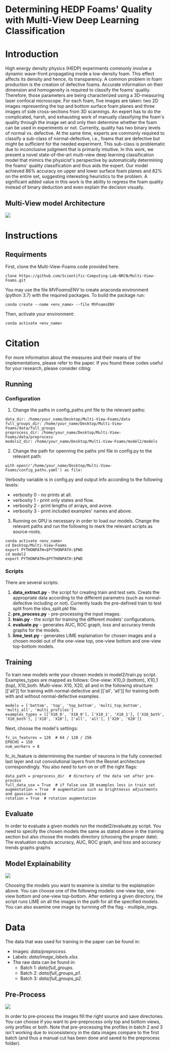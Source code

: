 # Determining HEDP Foams' Quality with Multi-View Deep Learning Classification


# Introduction
High energy density physics (HEDP) experiments commonly involve a dynamic wave-front propagating inside a low-density foam. This effect affects its density and hence, its transparency. A common problem in foam production is the creation of defective foams. Accurate information on their dimension and homogeneity is required to classify the foams' quality. Therefore, those parameters are being characterized using a 3D-measuring laser confocal microscope. For each foam, five images are taken: two 2D images representing the top and bottom surface foam planes and three images of side cross-sections from 3D scannings. An expert has to do the complicated, harsh, and exhausting work of manually classifying the foam's quality through the image set and only then determine whether the foam can be used in experiments or not. Currently, quality has two binary levels of normal vs. defective. At the same time, experts are commonly required to classify a sub-class of normal-defective, i.e., foams that are defective but might be sufficient for the needed experiment. This sub-class is problematic due to inconclusive judgment that is primarily intuitive. In this work, we present a novel state-of-the-art multi-view deep learning classification model that mimics the physicist's perspective by automatically determining the foams' quality classification and thus aids the expert. Our model achieved 86\% accuracy on upper and lower surface foam planes and 82\% on the entire set, suggesting interesting heuristics to the problem. A significant added value in this work is the ability to regress the foam quality instead of binary deduction and even explain the decision visually. 
## Multi-View model Architecture  ##
![](images/dl_implement.PNG)


# Instructions
## Requirments
First, clone the Multi-View-Foams code provided here.
```
clone https://github.com/Scientific-Computing-Lab-NRCN/Multi-View-Foams.git
```
You may use the file *MVFoamsENV* to create anaconda environment (python 3.7) with the required packages. To build the package run:
```
conda create --name <env_name> --file MVFoamsENV
```
Then, activate your environment:
```
conda activate <env_name>
```


# Citation
For more information about the measures and their means of the implementations, please refer to the paper.
If you found these codes useful for your research, please consider citing: 


## Running
### Configuration
1. Change the paths in config_paths.yml file to the relevant paths:
```
data_dir: /home/your_name/Desktop/Multi-View-Foams/data
full_groups_dir: /home/your_name/Desktop/Multi-View-Foams/data/full_groups
preprocess_dir: /home/your_name/Desktop/Multi-View-Foams/data/preprocess
models2_dir: /home/your_name/Desktop/Multi-View-Foams/model2/models
```

2. Change the path for openning the paths yml file in config.py to the relevant path:
```
with open(r'/home/your_name/Desktop/Multi-View-Foams/config_paths.yaml') as file:
```
  Verbosity variable is in config.py and output info according to the following levels:
  * verbosity 0 - no prints at all.
  * verbosity 1 - print only states and flow.
  * verbosity 2 - print lengths of arrays, and avove.
  * verbosity 3 - print included examples' names and above.

3. Running on GPU is necessary in order to load our models. Change the relevant paths and run the following to mark the relevant scripts as source-roots.
```
conda activate <env_name>
cd Desktop/Multi-View-Foams
export PYTHONPATH=$PYTHONPATH:$PWD
cd model2
export PYTHONPATH=$PYTHONPATH:$PWD
```

### Scripts
There are several scripts:
1. **data_extract.py** - the script for creating train and test sets. Creats the appropriate data according to the different parametrs (such as normal-defective including or not). Currently loads the pre-defined train to test split from the idxs_split.pkl file.
2. **pre_process.py** - pre-processing the input images.
3. **train.py** - the script for training the different models' configurations.
4. **evaluate.py** - generates AUC, ROC graph, loss and accuracy trends graphs for the models.
5. **lime_test.py** - generates LIME explaination for chosen images and a chosen model out of the one-view top, one-view bottom and one-view top-bottom models.



## Training
To train new models write your chosen models in model2/train.py script.
Examples_types are mapped as follows: One-view:  X10_0 (bottom), X10_1 (top), X10_both. Multi-view: X10, X20, all and in the following structure:
[['all']] for training with normal-defective and [['all', 'all']] for training both with and without normal-defective examples.
```
models = ['bottom', 'top', 'top_bottom', 'multi_top_bottom', 'multi_all', 'multi_profiles']
examples_types = [['X10_0', 'X10_0'], ['X10_1', 'X10_1'], ['X10_both', 'X10_both'], ['X10', 'X10'], ['all', 'all'], ['X20', 'X20']]
```

Next, choose the model's settings:
```
fc_in_features = 128  # 64 / 128 / 256
EPOCHS = 150
num_workers = 8
```
fc_in_feature is determinning the number of neurons in the fully connected last layer and cut convolutional layers from the Resnet architecture correspondingly.
You also need to turn on or off the right flags:
```
data_path = preprocess_dir  # directory of the data set after pre-process
full_data_use = True  # if false use 20 examples less in train set
augmentation = True  # augmentation such as brightnesss adjustments and gaussian noise
rotation = True  # rotation augmentation
```

## Evaluate
In order to evaluate a given models run the model2/evaluate.py script. You need to specify the chosen models the same as stated above in the training section but also choose the models directory (choosing the proper date).
The evaluation outputs accuracy, AUC, ROC graph, and loss and accuracy trends graphs graphs

## Model Explainability
![](images/LIME.PNG)

Choosing the models you want to examine is similiar to the explaination above. You can choose one of the following models: one-view top, one-view bottom and one-view top-bottom. After entering a given directory, the script runs LIME on all the images in the path for all the specified models. You can also examine one image by turnning off the flag - multiple_imgs.

# Data
The data that was used for training in the paper can be found in:
  * Images: *data/preprocess*.
  * Labels: *data/image_labels.xlsx*.
* The raw data can be found in:
  * Batch 1: *data/full_groups*.
  * Batch 2: *data/full_groups_p1*.
  * Batch 3: *data/full_groups_p2*.


## Pre-Process
![](images/pre_process.PNG)

In order to pre-process the images fill the right source and save directories.
You can choose if you want to pre-preprocess only top and bottom views, only profiles or both.
Note that pre-processing the profiles in batch 2 and 3 isn't working due to inconsistency in the data images compare to the first batch (and thus a manual cut has been done and saved to the preprocess folder).

